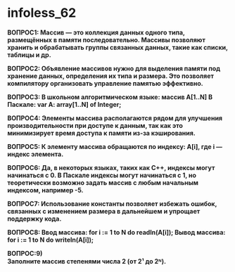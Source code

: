 # infoless_62

**ВОПРОС1:  Массив — это коллекция данных одного типа, размещённых в памяти последовательно. Массивы позволяют хранить и обрабатывать группы связанных данных, такие как списки, таблицы и др.**

**ВОПРОС2: Объявление массивов нужно для выделения памяти под хранение данных, определения их типа и размера. Это позволяет компилятору организовать управление памятью эффективно.**

**ВОПРОС3: В школьном алгоритмическом языке: массив A[1..N]
В Паскале: var A: array[1..N] of Integer;**

**ВОПРОС4: Элементы массива располагаются рядом для улучшения производительности при доступе к данным, так как это минимизирует время доступа к памяти из-за кэширования.**

**ВОПРОС5: К элементу массива обращаются по индексу: A[i], где i — индекс элемента.**

**ВОПРОС6: Да, в некоторых языках, таких как C++, индексы могут начинаться с 0. В Паскале индексы могут начинаться с 1, но теоретически возможно задать массив с любым начальным индексом, например -5.**

**ВОПРОС7: Использование константы позволяет избежать ошибок, связанных с изменением размера в дальнейшем и упрощает поддержку кода.**

**ВОПРОС8:  Ввод массива:
for i := 1 to N do
      readln(A[i]);
Вывод массива:
for i := 1 to N do
      writeln(A[i]);**
      
**ВОПРОС:9)  
Заполните массив степенями числа 2 (от 2¹ до 2ᴺ).**
